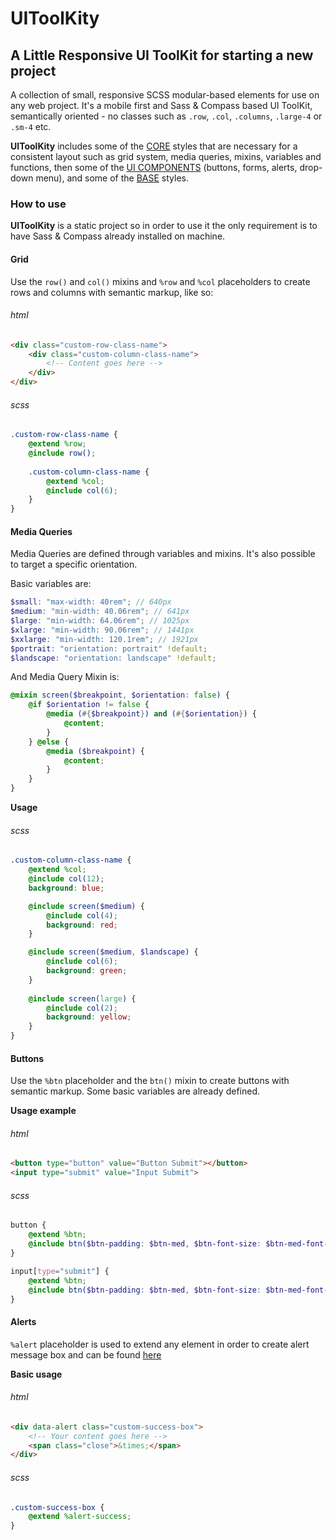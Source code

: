 # UIToolKity


## A Little Responsive UI ToolKit for starting a new project


A collection of small, responsive SCSS modular-based elements for use on any web project. It's a mobile first and Sass & Compass based UI ToolKit, semantically oriented - no classes such as `.row`, `.col`, `.columns`, `.large-4` or `.sm-4` etc.


**UIToolKity** includes some of the [CORE](https://github.com/millanbrankovic/UIToolKit/tree/master/sass/core) styles that are necessary for a consistent layout such as grid system, media queries, mixins, variables and functions, then some of the [UI COMPONENTS](https://github.com/millanbrankovic/UIToolKit/tree/master/sass/components) (buttons, forms, alerts, drop-down menu), and some of the [BASE](https://github.com/millanbrankovic/UIToolKit/tree/master/sass/base) styles.


### How to use

**UIToolKity** is a static project so in order to use it the only requirement is to have Sass & Compass already installed on machine.


#### Grid
Use the `row()` and `col()` mixins and `%row` and `%col` placeholders to create rows and columns with semantic markup, like so:

###### html
```html
<div class="custom-row-class-name">
    <div class="custom-column-class-name">
        <!-- Content goes here -->
    </div>
</div>
```

###### scss
```scss
.custom-row-class-name {
    @extend %row;
    @include row();
    
    .custom-column-class-name {
        @extend %col;
        @include col(6);
    }
}
```


#### Media Queries
Media Queries are defined through variables and mixins. It's also possible to target a specific orientation.

Basic variables are:

```scss
$small: "max-width: 40rem"; // 640px
$medium: "min-width: 40.06rem"; // 641px
$large: "min-width: 64.06rem"; // 1025px
$xlarge: "min-width: 90.06rem"; // 1441px
$xxlarge: "min-width: 120.1rem"; // 1921px
$portrait: "orientation: portrait" !default;
$landscape: "orientation: landscape" !default;
```

And Media Query Mixin is:

```scss
@mixin screen($breakpoint, $orientation: false) {
    @if $orientation != false {
        @media (#{$breakpoint}) and (#{$orientation}) {
            @content;
        }
    } @else {
        @media ($breakpoint) {
            @content;
        }
    }
}
```

**Usage**

###### scss
```scss
.custom-column-class-name {
    @extend %col;
    @include col(12);
    background: blue;

    @include screen($medium) {
        @include col(4);
        background: red;
    }

    @include screen($medium, $landscape) {
        @include col(6);
        background: green;
    }
    
    @include screen(large) {
        @include col(2);
        background: yellow;
    }
}
```

#### Buttons
Use the `%btn` placeholder and the `btn()` mixin to create buttons with semantic markup.
Some basic variables are already defined.

**Usage example**

###### html
```html
<button type="button" value="Button Submit"></button>
<input type="submit" value="Input Submit">
```

###### scss
```scss
button {
    @extend %btn;
    @include btn($btn-padding: $btn-med, $btn-font-size: $btn-med-font-size, $btn-bg: $brand-primary);
}

input[type="submit"] {
    @extend %btn;
    @include btn($btn-padding: $btn-med, $btn-font-size: $btn-med-font-size, $btn-bg: $btn-default-color);
}
```

#### Alerts
`%alert` placeholder is used to extend any element in order to create alert message box and can be found [here](https://github.com/millanbrankovic/UIToolKit/blob/master/sass/components/_alerts.scss)

**Basic usage**

###### html
```html
<div data-alert class="custom-success-box">
    <!-- Your content goes here -->
    <span class="close">&times;</span>
</div>
```

###### scss
```scss
.custom-success-box {
    @extend %alert-success;
}
```
